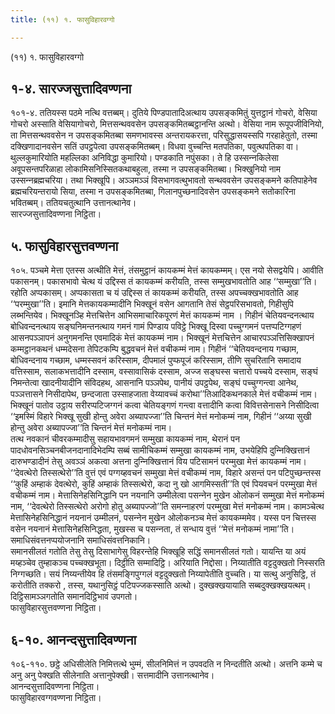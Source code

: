 ```yaml
---
title: (११) १. फासुविहारवग्गो

---
```

(११) १. फासुविहारवग्गो  


## १-४. सारज्‍जसुत्तादिवण्णना

१०१-४. ततियस्स पठमे नत्थि वत्तब्बम्। दुतिये पिण्डपातादिअत्थाय उपसङ्कमितुं युत्तट्ठानं गोचरो, वेसिया गोचरो अस्साति वेसियागोचरो, मित्तसन्थववसेन उपसङ्कमितब्बट्ठानन्ति अत्थो। वेसिया नाम रूपूपजीविनियो, ता मित्तसन्थववसेन न उपसङ्कमितब्बा समणभावस्स अन्तरायकरत्ता, परिसुद्धासयस्सपि गरहाहेतुतो, तस्मा दक्खिणादानवसेन सतिं उपट्ठपेत्वा उपसङ्कमितब्बम्। विधवा वुच्‍चन्ति मतपतिका, पवुत्थपतिका वा। थुल्‍लकुमारियोति महल्‍लिका अनिविद्धा कुमारियो। पण्डकाति नपुंसका। ते हि उस्सन्‍नकिलेसा अवूपसन्तपरिळाहा लोकामिसनिस्सितकथाबहुला, तस्मा न उपसङ्कमितब्बा। भिक्खुनियो नाम उस्सन्‍नब्रह्मचरिया। तथा भिक्खूपि। अञ्‍ञमञ्‍ञं विसभागवत्थुभावतो सन्थववसेन उपसङ्कमने कतिपाहेनेव ब्रह्मचरियन्तरायो सिया, तस्मा न उपसङ्कमितब्बा, गिलानपुच्छनादिवसेन उपसङ्कमने सतोकारिना भवितब्बम्। ततियचतुत्थानि उत्तानत्थानेव।  
सारज्‍जसुत्तादिवण्णना निट्ठिता।  


## ५. फासुविहारसुत्तवण्णना

१०५. पञ्‍चमे मेत्ता एतस्स अत्थीति मेत्तं, तंसमुट्ठानं कायकम्मं मेत्तं कायकम्मम्। एस नयो सेसद्वयेपि। आवीति पकासनम्। पकासभावो चेत्थ यं उद्दिस्स तं कायकम्मं करीयति, तस्स सम्मुखभावतोति आह ‘‘सम्मुखा’’ति। रहोति अप्पकासम्। अप्पकासता च यं उद्दिस्स तं कायकम्मं करीयति, तस्स अपच्‍चक्खभावतोति आह ‘‘परम्मुखा’’ति। इमानि मेत्तकायकम्मादीनि भिक्खूनं वसेन आगतानि तेसं सेट्ठपरिसभावतो, गिहीसुपि लब्भन्तियेव। भिक्खूनञ्हि मेत्तचित्तेन आभिसमाचारिकपूरणं मेत्तं कायकम्मं नाम । गिहीनं चेतियवन्दनत्थाय बोधिवन्दनत्थाय सङ्घनिमन्तनत्थाय गमनं गामं पिण्डाय पविट्ठे भिक्खू दिस्वा पच्‍चुग्गमनं पत्तप्पटिग्गहणं आसनपञ्‍ञापनं अनुगमनन्ति एवमादिकं मेत्तं कायकम्मं नाम। भिक्खूनं मेत्तचित्तेन आचारपञ्‍ञत्तिसिक्खापनं कम्मट्ठानकथनं धम्मदेसना तेपिटकम्पि बुद्धवचनं मेत्तं वचीकम्मं नाम। गिहीनं ‘‘चेतियवन्दनाय गच्छाम, बोधिवन्दनाय गच्छाम, धम्मस्सवनं करिस्साम, दीपमालं पुप्फपूजं करिस्साम, तीणि सुचरितानि समादाय वत्तिस्साम, सलाकभत्तादीनि दस्साम, वस्सावासिकं दस्साम, अज्‍ज सङ्घस्स चत्तारो पच्‍चये दस्साम, सङ्घं निमन्तेत्वा खादनीयादीनि संविदहथ, आसनानि पञ्‍ञपेथ, पानीयं उपट्ठपेथ, सङ्घं पच्‍चुग्गन्त्वा आनेथ, पञ्‍ञत्तासने निसीदापेथ, छन्दजाता उस्साहजाता वेय्यावच्‍चं करोथा’’तिआदिकथनकाले मेत्तं वचीकम्मं नाम। भिक्खूनं पातोव उट्ठाय सरीरप्पटिजग्गनं कत्वा चेतियङ्गणं गन्त्वा वत्तादीनि कत्वा विवित्तसेनासने निसीदित्वा ‘‘इमस्मिं विहारे भिक्खू सुखी होन्तु अवेरा अब्यापज्‍जा’’ति चिन्तनं मेत्तं मनोकम्मं नाम, गिहीनं ‘‘अय्या सुखी होन्तु अवेरा अब्यापज्‍जा’’ति चिन्तनं मेत्तं मनोकम्मं नाम।  
तत्थ नवकानं चीवरकम्मादीसु सहायभावगमनं सम्मुखा कायकम्मं नाम, थेरानं पन पादधोवनसिञ्‍चनबीजनदानादिभेदम्पि सब्बं सामीचिकम्मं सम्मुखा कायकम्मं नाम, उभयेहिपि दुन्‍निक्खित्तानं दारुभण्डादीनं तेसु अवञ्‍ञं अकत्वा अत्तना दुन्‍निक्खित्तानं विय पटिसामनं परम्मुखा मेत्तं कायकम्मं नाम। ‘‘देवत्थेरो तिस्सत्थेरो’’ति वुत्तं एवं पग्गय्हवचनं सम्मुखा मेत्तं वचीकम्मं नाम, विहारे असन्तं पन पटिपुच्छन्तस्स ‘‘कुहिं अम्हाकं देवत्थेरो, कुहिं अम्हाकं तिस्सत्थेरो, कदा नु खो आगमिस्सती’’ति एवं पियवचनं परम्मुखा मेत्तं वचीकम्मं नाम। मेत्तासिनेहसिनिद्धानि पन नयनानि उम्मीलेत्वा पसन्‍नेन मुखेन ओलोकनं सम्मुखा मेत्तं मनोकम्मं नाम, ‘‘देवत्थेरो तिस्सत्थेरो अरोगो होतु अब्यापज्‍जो’’ति समन्‍नाहरणं परम्मुखा मेत्तं मनोकम्मं नाम। कामञ्‍चेत्थ मेत्तासिनेहसिनिद्धानं नयनानं उम्मीलनं, पसन्‍नेन मुखेन ओलोकनञ्‍च मेत्तं कायकम्ममेव। यस्स पन चित्तस्स वसेन नयनानं मेत्तासिनेहसिनिद्धता, मुखस्स च पसन्‍नता, तं सन्धाय वुत्तं ‘‘मेत्तं मनोकम्मं नामा’’ति। समाधिसंवत्तनप्पयोजनानि समाधिसंवत्तनिकानि।  
समानसीलतं गतोति तेसु तेसु दिसाभागेसु विहरन्तेहि भिक्खूहि सद्धिं समानसीलतं गतो। यायन्ति या अयं मय्हञ्‍चेव तुम्हाकञ्‍च पच्‍चक्खभूता। दिट्ठीति सम्मादिट्ठि। अरियाति निद्दोसा। निय्यातीति वट्टदुक्खतो निस्सरति निग्गच्छति। सयं निय्यन्तीयेव हि तंसमङ्गिपुग्गलं वट्टदुक्खतो निय्यापेतीति वुच्‍चति। या सत्थु अनुसिट्ठि, तं करोतीति तक्‍करो , तस्स, यथानुसिट्ठं पटिपज्‍जकस्साति अत्थो। दुक्खक्खयायाति सब्बदुक्खक्खयत्थम्। दिट्ठिसामञ्‍ञगतोति समानदिट्ठिभावं उपगतो।  
फासुविहारसुत्तवण्णना निट्ठिता।  


## ६-१०. आनन्दसुत्तादिवण्णना

१०६-११०. छट्ठे अधिसीलेति निमित्तत्थे भुम्मं, सीलनिमित्तं न उपवदति न निन्दतीति अत्थो। अत्तनि कम्मे च अनु अनु पेक्खति सीलेनाति अत्तानुपेक्खी। सत्तमादीनि उत्तानत्थानेव।  
आनन्दसुत्तादिवण्णना निट्ठिता।  
फासुविहारवग्गवण्णना निट्ठिता।  